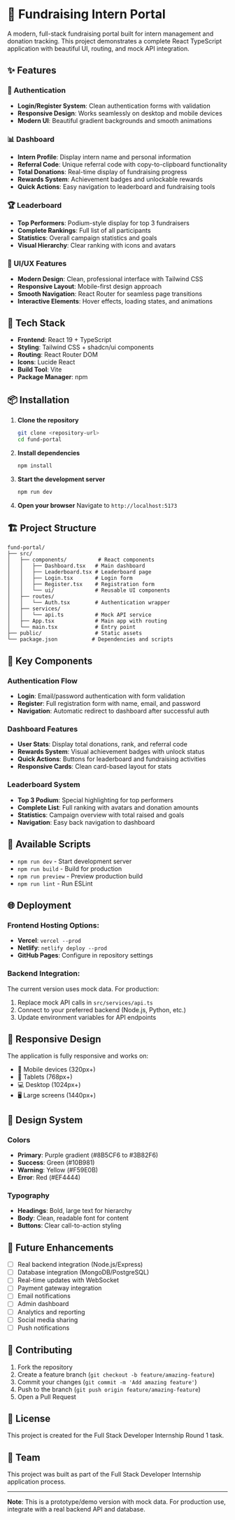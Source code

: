 # 🎯 Fundraising Intern Portal

A modern, full-stack fundraising portal built for intern management and donation tracking. This project demonstrates a complete React TypeScript application with beautiful UI, routing, and mock API integration.

## ✨ Features

### 🔐 Authentication
- **Login/Register System**: Clean authentication forms with validation
- **Responsive Design**: Works seamlessly on desktop and mobile devices
- **Modern UI**: Beautiful gradient backgrounds and smooth animations

### 📊 Dashboard
- **Intern Profile**: Display intern name and personal information
- **Referral Code**: Unique referral code with copy-to-clipboard functionality
- **Total Donations**: Real-time display of fundraising progress
- **Rewards System**: Achievement badges and unlockable rewards
- **Quick Actions**: Easy navigation to leaderboard and fundraising tools

### 🏆 Leaderboard
- **Top Performers**: Podium-style display for top 3 fundraisers
- **Complete Rankings**: Full list of all participants
- **Statistics**: Overall campaign statistics and goals
- **Visual Hierarchy**: Clear ranking with icons and avatars

### 🎨 UI/UX Features
- **Modern Design**: Clean, professional interface with Tailwind CSS
- **Responsive Layout**: Mobile-first design approach
- **Smooth Navigation**: React Router for seamless page transitions
- **Interactive Elements**: Hover effects, loading states, and animations

## 🚀 Tech Stack

- **Frontend**: React 19 + TypeScript
- **Styling**: Tailwind CSS + shadcn/ui components
- **Routing**: React Router DOM
- **Icons**: Lucide React
- **Build Tool**: Vite
- **Package Manager**: npm

## 📦 Installation

1. **Clone the repository**
   ```bash
   git clone <repository-url>
   cd fund-portal
   ```

2. **Install dependencies**
   ```bash
   npm install
   ```

3. **Start the development server**
   ```bash
   npm run dev
   ```

4. **Open your browser**
   Navigate to `http://localhost:5173`

## 🏗️ Project Structure

```
fund-portal/
├── src/
│   ├── components/          # React components
│   │   ├── Dashboard.tsx   # Main dashboard
│   │   ├── Leaderboard.tsx # Leaderboard page
│   │   ├── Login.tsx       # Login form
│   │   ├── Register.tsx    # Registration form
│   │   └── ui/             # Reusable UI components
│   ├── routes/
│   │   └── Auth.tsx        # Authentication wrapper
│   ├── services/
│   │   └── api.ts          # Mock API service
│   ├── App.tsx             # Main app with routing
│   └── main.tsx            # Entry point
├── public/                 # Static assets
└── package.json           # Dependencies and scripts
```

## 🎯 Key Components

### Authentication Flow
- **Login**: Email/password authentication with form validation
- **Register**: Full registration form with name, email, and password
- **Navigation**: Automatic redirect to dashboard after successful auth

### Dashboard Features
- **User Stats**: Display total donations, rank, and referral code
- **Rewards System**: Visual achievement badges with unlock status
- **Quick Actions**: Buttons for leaderboard and fundraising activities
- **Responsive Cards**: Clean card-based layout for stats

### Leaderboard System
- **Top 3 Podium**: Special highlighting for top performers
- **Complete List**: Full ranking with avatars and donation amounts
- **Statistics**: Campaign overview with total raised and goals
- **Navigation**: Easy back navigation to dashboard

## 🔧 Available Scripts

- `npm run dev` - Start development server
- `npm run build` - Build for production
- `npm run preview` - Preview production build
- `npm run lint` - Run ESLint

## 🌐 Deployment

### Frontend Hosting Options:
- **Vercel**: `vercel --prod`
- **Netlify**: `netlify deploy --prod`
- **GitHub Pages**: Configure in repository settings

### Backend Integration:
The current version uses mock data. For production:
1. Replace mock API calls in `src/services/api.ts`
2. Connect to your preferred backend (Node.js, Python, etc.)
3. Update environment variables for API endpoints

## 📱 Responsive Design

The application is fully responsive and works on:
- 📱 Mobile devices (320px+)
- 📱 Tablets (768px+)
- 💻 Desktop (1024px+)
- 🖥️ Large screens (1440px+)

## 🎨 Design System

### Colors
- **Primary**: Purple gradient (#8B5CF6 to #3B82F6)
- **Success**: Green (#10B981)
- **Warning**: Yellow (#F59E0B)
- **Error**: Red (#EF4444)

### Typography
- **Headings**: Bold, large text for hierarchy
- **Body**: Clean, readable font for content
- **Buttons**: Clear call-to-action styling

## 🔮 Future Enhancements

- [ ] Real backend integration (Node.js/Express)
- [ ] Database integration (MongoDB/PostgreSQL)
- [ ] Real-time updates with WebSocket
- [ ] Payment gateway integration
- [ ] Email notifications
- [ ] Admin dashboard
- [ ] Analytics and reporting
- [ ] Social media sharing
- [ ] Push notifications

## 🤝 Contributing

1. Fork the repository
2. Create a feature branch (`git checkout -b feature/amazing-feature`)
3. Commit your changes (`git commit -m 'Add amazing feature'`)
4. Push to the branch (`git push origin feature/amazing-feature`)
5. Open a Pull Request

## 📄 License

This project is created for the Full Stack Developer Internship Round 1 task.

## 👥 Team

This project was built as part of the Full Stack Developer Internship application process.

---

**Note**: This is a prototype/demo version with mock data. For production use, integrate with a real backend API and database.
